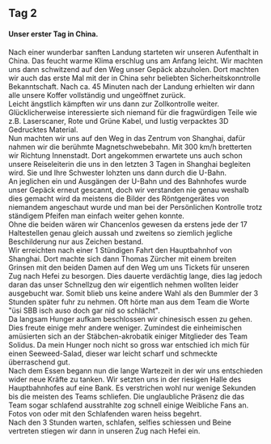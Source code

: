 ## Tag 2  

#### Unser erster Tag in China.  

Nach einer wunderbar sanften Landung starteten wir unseren Aufenthalt in China. Das feucht warme Klima erschlug uns am Anfang leicht. Wir machten uns dann schwitzend auf den Weg unser Gepäck abzuholen. Dort machten wir auch das erste Mal mit der in China sehr beliebten Sicherheitskonntrolle Bekanntschaft. Nach ca. 45 Minuten nach der Landung erhielten wir dann alle unsere Koffer vollständig und ungeöffnet zurück.   
Leicht ängstlich kämpften wir uns dann zur Zollkontrolle weiter. Glücklicherweise interessierte sich niemand für die fragwürdigen Teile wie z.B. Laserscaner, Rote und Grüne Kabel, und lustig verpacktes 3D Gedrucktes Material.  
Nun machten wir uns auf den Weg in das Zentrum von Shanghai, dafür nahmen wir die berühmte Magnetschwebebahn. Mit 300 km/h bretterten wir Richtung Innenstadt. Dort angekommen erwartete uns auch schon unsere Reiseleiterin die uns in den letzten 3 Tagen in Shanghai begleiten wird. Sie und Ihre Schwester lohzten uns dann durch die U-Bahn.   
An jeglichen ein und Ausgängen der U-Bahn und des Bahnhofes wurde unser Gepäck erneut gescannt, doch wir verstanden nie genau weshalb dies gemacht wird da meistens die Bilder des Röntgengerätes von niemandem angeschaut wurde und man bei der Persönlichen Kontrolle trotz ständigem Pfeifen man einfach weiter gehen konnte.  
 Ohne die beiden wären wir Chancenlos gewesen da erstens jede der 17 Haltestellen genau gleich aussah und zweitens so ziemlich jegliche Beschilderung nur aus Zeichen bestand.  
Wir erreichten nach einer 1 Stündigen Fahrt den Hauptbahnhof von Shanghai. Dort machte sich dann Thomas Zürcher mit einem breiten Grinsen mit den beiden Damen auf den Weg um uns Tickets für unseren Zug nach Hefei zu besorgen. Dies dauerte verdächtig lange, dies lag jedoch daran das unser Schnellzug den wir eigentlich nehmen wollten leider ausgebucht war. Somit blieb uns keine andere Wahl als den Bummler der 3 Stunden später fuhr zu nehmen. Oft hörte man aus dem Team die Worte "üsi SBB isch auso doch gar nid so schlächt".  
Da langsam Hunger aufkam beschlossen wir chinesisch essen zu gehen. Dies freute einige mehr andere weniger. Zumindest die einheimischen amüsierten sich an der Stäbchen-akrobatik einiger Mitglieder des Team Solidus. Da mein Hunger noch nicht so gross war entschied ich mich für einen Seeweed-Salad, dieser war leicht scharf und schmeckte überraschend gut.  
Nach dem Essen begann nun die lange Wartezeit in der wir uns entschieden wider neue Kräfte zu tanken. Wir setzten uns in der riesigen Halle des Hauptbahnhofes auf eine Bank. Es verstrichen wohl nur wenige Sekunden bis die meisten des Teams schliefen. Die unglaubliche Präsenz die das Team sogar schlafend ausstrahlte zog schnell einige Weibliche Fans an. Fotos von oder mit den Schlafenden waren heiss begehrt.   
Nach den 3 Stunden warten, schlafen, selfies schiessen und Beine vertreten stiegen wir dann in unseren Zug nach Hefei ein.  
